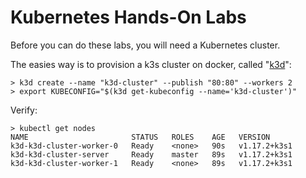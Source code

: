 # Kubernetes Hands-On Labs

Before you can do these labs, you will need a Kubernetes cluster. 

The easies way is to provision a k3s cluster on docker, called "[k3d](https://github.com/rancher/k3d)":

```
> k3d create --name "k3d-cluster" --publish "80:80" --workers 2
> export KUBECONFIG="$(k3d get-kubeconfig --name='k3d-cluster')"
```

Verify:

```
> kubectl get nodes
NAME                       STATUS   ROLES    AGE   VERSION
k3d-k3d-cluster-worker-0   Ready    <none>   90s   v1.17.2+k3s1
k3d-k3d-cluster-server     Ready    master   89s   v1.17.2+k3s1
k3d-k3d-cluster-worker-1   Ready    <none>   89s   v1.17.2+k3s1
```

